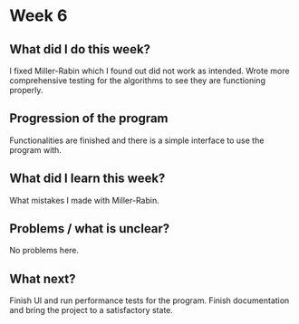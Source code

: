 # Week 6
## What did I do this week?
I fixed Miller-Rabin which I found out did not work as intended. Wrote more comprehensive
testing for the algorithms to see they are functioning properly.

## Progression of the program
Functionalities are finished and there is a simple interface to use the program with.

## What did I learn this week?
What mistakes I made with Miller-Rabin.

## Problems / what is unclear?
No problems here.

## What next?
Finish UI and run performance tests for the program. Finish documentation and bring the
project to a satisfactory state.
